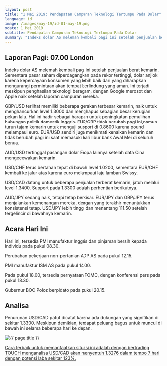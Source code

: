```yaml
---
layout: post
title: "1 Mei 2019: Pendapatan Campuran Teknologi Tertumpu Pada Dolar" 
language: id
image: /images/may-19/id-01-may-19.png
xdate: 1 Mei 2019
subtitle: Pendapatan Campuran Teknologi Tertumpu Pada Dolar
summary: "Indeks dolar AS melemah kembali pagi ini setelah penjualan berat kemarin. Sementara pasar saham diperdagangkan pada rekor tertinggi, dolar anjlok karena kepercayaan konsumen yang lebih baik dari yang diharapkan mengurangi permintaan akan tempat berlindung yang aman"
---
```

## Laporan Pagi: 07.00 London

Indeks dolar AS melemah kembali pagi ini setelah penjualan berat kemarin. Sementara pasar saham diperdagangkan pada rekor tertinggi, dolar anjlok karena kepercayaan konsumen yang lebih baik dari yang diharapkan mengurangi permintaan akan tempat berlindung yang aman. Ini terjadi meskipun penghasilan teknologi beragam, dengan Google merosot dan Apple naik setelah laporan campuran mereka.

GBP/USD terlihat memiliki beberapa gerakan terbesar kemarin, naik untuk menghancurkan level 1.3000 dan menghapus sebagian besar kerugian pekan lalu. Hal ini hadir sebagai harapan untuk peningkatan pemulihan hubungan politik domestik Inggris. EUR/GBP tidak berubah pagi ini,namun turun tajam kemarin untuk menguji support di 0.8600 karena pound melampaui euro. EUR/USD sendiri juga menikmati kenaikan kemarin dan tidak berubah pagi ini saat memasuki hari libur bank Awal Mei di seluruh benua.

AUD/USD tertinggal pasangan dolar Eropa lainnya setelah data Cina mengecewakan kemarin.

USD/CHF terus bertahan tepat di bawah level 1.0200, sementara EUR/CHF kembali ke jalur atas karena euro melampaui laju lamban Swissy.

USD/CAD datang untuk beberapa penjualan terberat kemarin, jatuh melalui level 1.3400. Support pada 1.3300 adalah perhentian berikutnya.

AUD/JPY sedang naik, tetapi tetap berkisar. EUR/JPY dan GBP/JPY terus menjalankan kemenangan mereka, dengan yang terakhir menunjukkan konsistensi tetap. USD/JPY lebih tinggi dan menantang 111.50 setelah tergelincir di bawahnya kemarin.

## Acara Hari Ini

Hari ini, tersedia PMI manufaktur Inggris dan pinjaman bersih kepada individu pada pukul 08.30.

Perubahan pekerjaan non-pertanian ADP AS pada pukul 12.15.

PMI manufaktur ISM AS pada pukul 14.00.

Pada pukul 18.00, tersedia pernyataan FOMC, dengan konferensi pers pada pukul 18.30.

Gubernur BOC Poloz berpidato pada pukul 20.15.

## Analisa

Penurunan USD/CAD patut dicatat karena ada dukungan yang signifikan di sekitar 1.3300. Meskipun demikian, terdapat peluang bagus untuk muncul di bawah ini selama beberapa hari ke depan.

<img src="{{ site.url }}/images/may-19/id-01-may-19.png" alt="{{ page.title }}" title="{{ page.title }}">

<a href="%LINK%%?currency=USD&market=forex&underlying=frxUSDCAD&formname=touchnotouch&duration_amount=7&duration_units=d&amount=10&amount_type=stake&expiry_type=duration&barrier=1.3276" target="_blank" rel="noopener noreferrer nofollow">Cara terbaik untuk memanfaatkan situasi ini adalah dengan bertrading TOUCH menganalisa USD/CAD akan menyentuh 1.3276 dalam tempo 7 hari dengan potensi laba sekitar 123%.</a>
